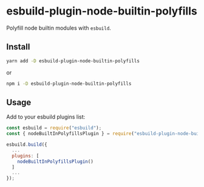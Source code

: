 # esbuild-plugin-node-builtin-polyfills

Polyfill node builtin modules with `esbuild`.

## Install

```sh
yarn add -D esbuild-plugin-node-builtin-polyfills
```

or

```sh
npm i -D esbuild-plugin-node-builtin-polyfills
```

## Usage

Add to your esbuild plugins list:

```js
const esbuild = require("esbuild");
const { nodeBuiltInPolyfillsPlugin } = require("esbuild-plugin-node-builtin-polyfills");

esbuild.build({
  ...
  plugins: [
    nodeBuiltInPolyfillsPlugin()
  ]
  ...
});
```
